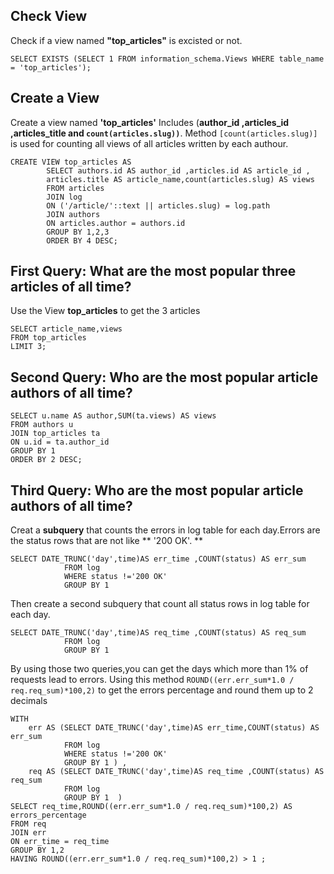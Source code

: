 ## Check View ##
 Check if a view named **"top_articles"** is excisted or not.
```
SELECT EXISTS (SELECT 1 FROM information_schema.Views WHERE table_name = 'top_articles');
```           
## Create a View ##
Create a view named **'top_articles'** Includes (**author_id ,articles_id ,articles_title and `count(articles.slug))`**.
Method `[count(articles.slug)]` is used for counting all views of all articles written by each authour.
```
CREATE VIEW top_articles AS 
        SELECT authors.id AS author_id ,articles.id AS article_id ,
        articles.title AS article_name,count(articles.slug) AS views 
        FROM articles 
        JOIN log 
        ON ('/article/'::text || articles.slug) = log.path 
        JOIN authors 
        ON articles.author = authors.id 
        GROUP BY 1,2,3
        ORDER BY 4 DESC;
```
## First Query: What are the most popular three articles of all time? ##
Use the View **top_articles** to get the 3 articles
```
SELECT article_name,views 
FROM top_articles 
LIMIT 3;
 ```
    
## Second Query: Who are the most popular article authors of all time?
```
SELECT u.name AS author,SUM(ta.views) AS views 
FROM authors u 
JOIN top_articles ta 
ON u.id = ta.author_id 
GROUP BY 1 
ORDER BY 2 DESC;
 ```
## Third Query: Who are the most popular article authors of all time? ##
Creat a **subquery** that counts the errors in log table for each day.Errors are the status rows that are not like ** '200 OK'. **
```
SELECT DATE_TRUNC('day',time)AS err_time ,COUNT(status) AS err_sum 
			FROM log 
            WHERE status !='200 OK' 
			GROUP BY 1
```
Then  create a second subquery that count all status rows in log table for each day.
```
SELECT DATE_TRUNC('day',time)AS req_time ,COUNT(status) AS req_sum 
			FROM log 
            GROUP BY 1
```
By using those two queries,you can get the days which more than 1% of requests lead to errors.
Using this method `ROUND((err.err_sum*1.0 / req.req_sum)*100,2)` to get the errors percentage and round them up to 2 decimals
```
WITH 
	err AS (SELECT DATE_TRUNC('day',time)AS err_time,COUNT(status) AS err_sum 
			FROM log 
            WHERE status !='200 OK' 
			GROUP BY 1 ) ,
	req AS (SELECT DATE_TRUNC('day',time)AS req_time ,COUNT(status) AS req_sum 
			FROM log 
            GROUP BY 1  )  
SELECT req_time,ROUND((err.err_sum*1.0 / req.req_sum)*100,2) AS errors_percentage
FROM req
JOIN err
ON err_time = req_time
GROUP BY 1,2
HAVING ROUND((err.err_sum*1.0 / req.req_sum)*100,2) > 1 ;
```

